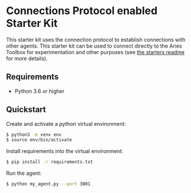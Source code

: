 Connections Protocol enabled Starter Kit
========================================

This starter kit uses the connection protocol to establish connections with
other agents. This starter kit can be used to connect directly to the Aries
Toolbox for experimentation and other purposes (see [the starters
readme](../README.md#connecting-directly-to-the-aries-toolbox) for more
details).

Requirements
------------

- Python 3.6 or higher

Quickstart
----------

Create and activate a python virtual environment:
```sh
$ python3 -m venv env
$ source env/bin/activate
```

Install requirements into the virtual environment:
```sh
$ pip install -r requirements.txt
```

Run the agent:
```sh
$ python my_agent.py --port 3001
```

